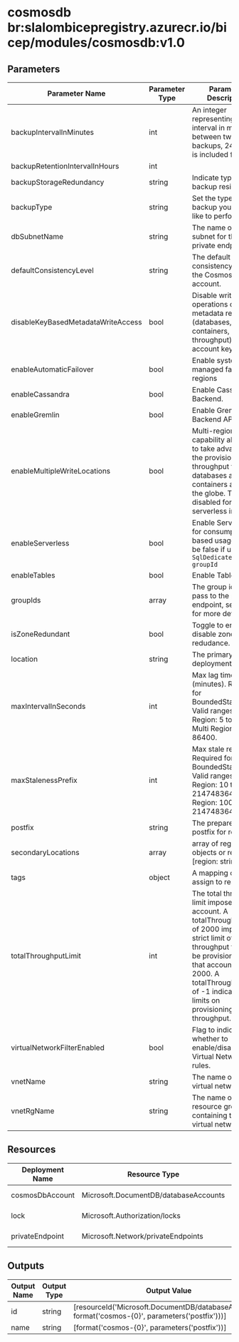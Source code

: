 # cosmosdb br:slalombicepregistry.azurecr.io/bicep/modules/cosmosdb:v1.0

## Parameters

| Parameter Name                     | Parameter Type | Parameter Description                                                                                                                                                                                                                                          | Parameter DefaultValue     | Parameter AllowedValues                                   |
| ---------------------------------- | -------------- | -------------------------------------------------------------------------------------------------------------------------------------------------------------------------------------------------------------------------------------------------------------- | -------------------------- | --------------------------------------------------------- |
| backupIntervalInMinutes            | int            | An integer representing the interval in minutes between two backups, 240 (4h) is included for free                                                                                                                                                             | 240                        |                                                           |
| backupRetentionIntervalInHours     | int            |                                                                                                                                                                                                                                                                | 8                          |                                                           |
| backupStorageRedundancy            | string         | Indicate type of backup residency                                                                                                                                                                                                                              | Local                      | Geo,Zone,Local                                            |
| backupType                         | string         | Set the type of backup you would like to perform                                                                                                                                                                                                               | Periodic                   | Periodic,Continuous                                       |
| dbSubnetName                       | string         | The name of the subnet for the private endpoint                                                                                                                                                                                                                |                            |                                                           |
| defaultConsistencyLevel            | string         | The default consistency level of the Cosmos DB account.                                                                                                                                                                                                        | Session                    | Eventual,ConsistentPrefix,Session,BoundedStaleness,Strong |
| disableKeyBasedMetadataWriteAccess | bool           | Disable write operations on metadata resources (databases, containers, throughput) via account keys                                                                                                                                                            | True                       |                                                           |
| enableAutomaticFailover            | bool           | Enable system managed failover for regions                                                                                                                                                                                                                     | True                       |                                                           |
| enableCassandra                    | bool           | Enable Cassandra Backend.                                                                                                                                                                                                                                      | False                      |                                                           |
| enableGremlin                      | bool           | Enable Gremlin Backend API.                                                                                                                                                                                                                                    | False                      |                                                           |
| enableMultipleWriteLocations       | bool           | Multi-region writes capability allows you to take advantage of the provisioned throughput for your databases and containers across the globe. This is disabled for serverless instances                                                                        | True                       |                                                           |
| enableServerless                   | bool           | Enable Serverless for consumption-based usage, should be false if using `SqlDedicated` `groupId`                                                                                                                                                               | True                       |                                                           |
| enableTables                       | bool           | Enable Table DB API.                                                                                                                                                                                                                                           | False                      |                                                           |
| groupIds                           | array          | The group ids to pass to the private endpoint, see [docs](https://learn.microsoft.com/en-us/azure/cosmos-db/how-to-configure-private-endpoints#private-zone-name-mapping) for more details                                                                     | [array('sql')]             | sql,sqldedicated,cassandra,mongodb,gremlin,table          |
| isZoneRedundant                    | bool           | Toggle to enable or disable zone redudance.                                                                                                                                                                                                                    | False                      |                                                           |
| location                           | string         | The primary deployment location                                                                                                                                                                                                                                | [resourceGroup().location] |                                                           |
| maxIntervalInSeconds               | int            | Max lag time (minutes). Required for BoundedStaleness. Valid ranges, Single Region: 5 to 84600. Multi Region: 300 to 86400.                                                                                                                                    | 300                        |                                                           |
| maxStalenessPrefix                 | int            | Max stale requests. Required for BoundedStaleness. Valid ranges, Single Region: 10 to 2147483647. Multi Region: 100000 to 2147483647.                                                                                                                          | 100000                     |                                                           |
| postfix                            | string         | The prepared postfix for resources                                                                                                                                                                                                                             |                            |                                                           |
| secondaryLocations                 | array          | array of region objects or regions: [region: string]                                                                                                                                                                                                           |                            |                                                           |
| tags                               | object         | A mapping of tags to assign to resources                                                                                                                                                                                                                       |                            |                                                           |
| totalThroughputLimit               | int            | The total throughput limit imposed on the account. A totalThroughputLimit of 2000 imposes a strict limit of max throughput that can be provisioned on that account to be 2000. A totalThroughputLimit of -1 indicates no limits on provisioning of throughput. | 4000                       |                                                           |
| virtualNetworkFilterEnabled        | bool           | Flag to indicate whether to enable/disable Virtual Network ACL rules.                                                                                                                                                                                          | True                       |                                                           |
| vnetName                           | string         | The name of the virtual network                                                                                                                                                                                                                                |                            |                                                           |
| vnetRgName                         | string         | The name of the resource group containing the virtual network                                                                                                                                                                                                  |                            |                                                           |

## Resources

| Deployment Name | Resource Type                         | Resource Version | Existing | Resource Comment |
| --------------- | ------------------------------------- | ---------------- | -------- | ---------------- |
| cosmosDbAccount | Microsoft.DocumentDB/databaseAccounts | 2022-11-15       | False    |                  |
| lock            | Microsoft.Authorization/locks         | 2020-05-01       | False    |                  |
| privateEndpoint | Microsoft.Network/privateEndpoints    | 2022-09-01       | False    |                  |

## Outputs

| Output Name | Output Type | Output Value                                                                                       |
| ----------- | ----------- | -------------------------------------------------------------------------------------------------- |
| id          | string      | [resourceId('Microsoft.DocumentDB/databaseAccounts', format('cosmos-{0}', parameters('postfix')))] |
| name        | string      | [format('cosmos-{0}', parameters('postfix'))]                                                      |
